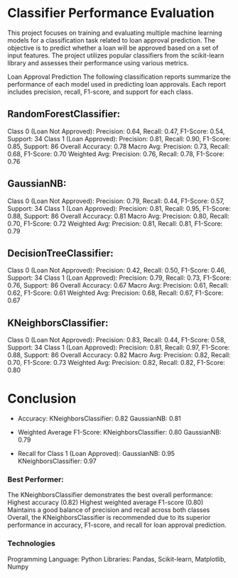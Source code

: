 # Classifier Performance Evaluation
This project focuses on training and evaluating multiple machine learning models for a classification 
task related to loan approval prediction. The objective is to predict whether a loan will be approved 
based on a set of input features. The project utilizes popular classifiers from the scikit-learn library
 and assesses their performance using various metrics.

Loan Approval Prediction
The following classification reports summarize the performance of each model used in predicting 
loan approvals. Each report includes precision, recall, F1-score, and support for each class.

## RandomForestClassifier:
Class 0 (Loan Not Approved): Precision: 0.64, Recall: 0.47, F1-Score: 0.54, Support: 34
Class 1 (Loan Approved): Precision: 0.81, Recall: 0.90, F1-Score: 0.85, Support: 86
Overall Accuracy: 0.78
Macro Avg: Precision: 0.73, Recall: 0.68, F1-Score: 0.70
Weighted Avg: Precision: 0.76, Recall: 0.78, F1-Score: 0.76

## GaussianNB:
Class 0 (Loan Not Approved): Precision: 0.79, Recall: 0.44, F1-Score: 0.57, Support: 34
Class 1 (Loan Approved): Precision: 0.81, Recall: 0.95, F1-Score: 0.88, Support: 86
Overall Accuracy: 0.81
Macro Avg: Precision: 0.80, Recall: 0.70, F1-Score: 0.72
Weighted Avg: Precision: 0.81, Recall: 0.81, F1-Score: 0.79

## DecisionTreeClassifier:
Class 0 (Loan Not Approved): Precision: 0.42, Recall: 0.50, F1-Score: 0.46, Support: 34
Class 1 (Loan Approved): Precision: 0.79, Recall: 0.73, F1-Score: 0.76, Support: 86
Overall Accuracy: 0.67
Macro Avg: Precision: 0.61, Recall: 0.62, F1-Score: 0.61
Weighted Avg: Precision: 0.68, Recall: 0.67, F1-Score: 0.67

## KNeighborsClassifier:
Class 0 (Loan Not Approved): Precision: 0.83, Recall: 0.44, F1-Score: 0.58, Support: 34
Class 1 (Loan Approved): Precision: 0.81, Recall: 0.97, F1-Score: 0.88, Support: 86
Overall Accuracy: 0.82
Macro Avg: Precision: 0.82, Recall: 0.70, F1-Score: 0.73
Weighted Avg: Precision: 0.82, Recall: 0.82, F1-Score: 0.80

# Conclusion

* Accuracy:
KNeighborsClassifier: 0.82
GaussianNB: 0.81

* Weighted Average F1-Score:
KNeighborsClassifier: 0.80
GaussianNB: 0.79

* Recall for Class 1 (Loan Approved):
GaussianNB: 0.95
KNeighborsClassifier: 0.97

### Best Performer:
The KNeighborsClassifier demonstrates the best overall performance:
Highest accuracy (0.82)
Highest weighted average F1-score (0.80)
Maintains a good balance of precision and recall across both classes
Overall, the KNeighborsClassifier is recommended due to its superior performance in accuracy, F1-score, and recall for loan approval prediction.

### Technologies
Programming Language: Python
Libraries: Pandas, Scikit-learn, Matplotlib, Numpy
